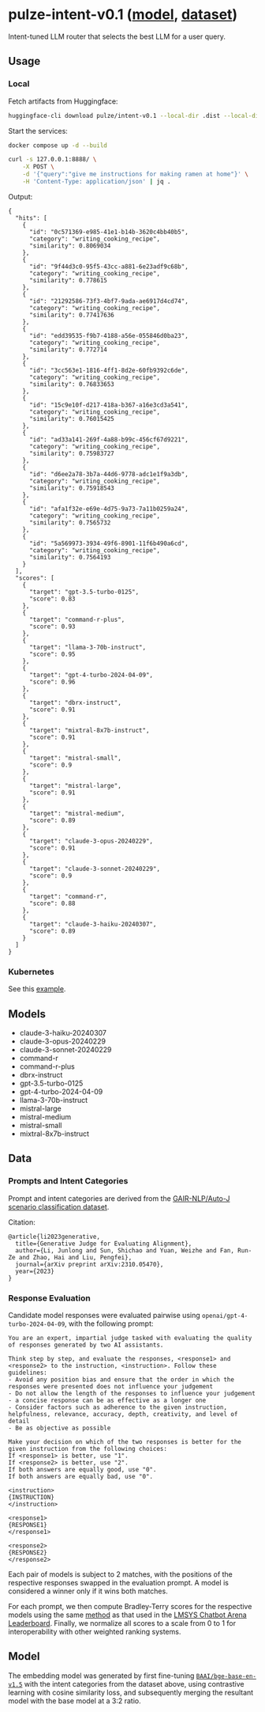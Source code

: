 # pulze-intent-v0.1 ([model](https://huggingface.co/pulze/intent-v0.1), [dataset](https://huggingface.co/datasets/pulze/intent-v0.1-dataset))

Intent-tuned LLM router that selects the best LLM for a user query.

## Usage

### Local

Fetch artifacts from Huggingface:

```bash
huggingface-cli download pulze/intent-v0.1 --local-dir .dist --local-dir-use-symlinks=False
```

Start the services:

```bash
docker compose up -d --build
```

```bash
curl -s 127.0.0.1:8888/ \
    -X POST \
    -d '{"query":"give me instructions for making ramen at home"}' \
    -H 'Content-Type: application/json' | jq .
```

Output:

```
{
  "hits": [
    {
      "id": "0c571369-e985-41e1-b14b-3620c4bb40b5",
      "category": "writing_cooking_recipe",
      "similarity": 0.8069034
    },
    {
      "id": "9f44d3c0-95f5-43cc-a881-6e23adf9c68b",
      "category": "writing_cooking_recipe",
      "similarity": 0.778615
    },
    {
      "id": "21292586-73f3-4bf7-9ada-ae6917d4cd74",
      "category": "writing_cooking_recipe",
      "similarity": 0.77417636
    },
    {
      "id": "edd39535-f9b7-4188-a56e-055846d0ba23",
      "category": "writing_cooking_recipe",
      "similarity": 0.772714
    },
    {
      "id": "3cc563e1-1816-4ff1-8d2e-60fb9392c6de",
      "category": "writing_cooking_recipe",
      "similarity": 0.76833653
    },
    {
      "id": "15c9e10f-d217-418a-b367-a16e3cd3a541",
      "category": "writing_cooking_recipe",
      "similarity": 0.76015425
    },
    {
      "id": "ad33a141-269f-4a88-b99c-456cf67d9221",
      "category": "writing_cooking_recipe",
      "similarity": 0.75983727
    },
    {
      "id": "d6ee2a78-3b7a-44d6-9778-adc1e1f9a3db",
      "category": "writing_cooking_recipe",
      "similarity": 0.75918543
    },
    {
      "id": "afa1f32e-e69e-4d75-9a73-7a11b0259a24",
      "category": "writing_cooking_recipe",
      "similarity": 0.7565732
    },
    {
      "id": "5a569973-3934-49f6-8901-11f6b490a6cd",
      "category": "writing_cooking_recipe",
      "similarity": 0.7564193
    }
  ],
  "scores": [
    {
      "target": "gpt-3.5-turbo-0125",
      "score": 0.83
    },
    {
      "target": "command-r-plus",
      "score": 0.93
    },
    {
      "target": "llama-3-70b-instruct",
      "score": 0.95
    },
    {
      "target": "gpt-4-turbo-2024-04-09",
      "score": 0.96
    },
    {
      "target": "dbrx-instruct",
      "score": 0.91
    },
    {
      "target": "mixtral-8x7b-instruct",
      "score": 0.91
    },
    {
      "target": "mistral-small",
      "score": 0.9
    },
    {
      "target": "mistral-large",
      "score": 0.91
    },
    {
      "target": "mistral-medium",
      "score": 0.89
    },
    {
      "target": "claude-3-opus-20240229",
      "score": 0.91
    },
    {
      "target": "claude-3-sonnet-20240229",
      "score": 0.9
    },
    {
      "target": "command-r",
      "score": 0.88
    },
    {
      "target": "claude-3-haiku-20240307",
      "score": 0.89
    }
  ]
}
```

### Kubernetes

See this [example](./k8s.yaml).

## Models

- claude-3-haiku-20240307
- claude-3-opus-20240229
- claude-3-sonnet-20240229
- command-r
- command-r-plus
- dbrx-instruct
- gpt-3.5-turbo-0125
- gpt-4-turbo-2024-04-09
- llama-3-70b-instruct
- mistral-large
- mistral-medium
- mistral-small
- mixtral-8x7b-instruct

## Data

### Prompts and Intent Categories

Prompt and intent categories are derived from the [GAIR-NLP/Auto-J scenario classification dataset](https://github.com/GAIR-NLP/auto-j/blob/2ae17a3965d933232e9cd50302aa0f176249c83b/README.md?plain=1#L582).

Citation:

```
@article{li2023generative,
  title={Generative Judge for Evaluating Alignment},
  author={Li, Junlong and Sun, Shichao and Yuan, Weizhe and Fan, Run-Ze and Zhao, Hai and Liu, Pengfei},
  journal={arXiv preprint arXiv:2310.05470},
  year={2023}
}
```

### Response Evaluation

Candidate model responses were evaluated pairwise using `openai/gpt-4-turbo-2024-04-09`, with the following prompt:

```
You are an expert, impartial judge tasked with evaluating the quality of responses generated by two AI assistants.

Think step by step, and evaluate the responses, <response1> and <response2> to the instruction, <instruction>. Follow these guidelines:
- Avoid any position bias and ensure that the order in which the responses were presented does not influence your judgement
- Do not allow the length of the responses to influence your judgement - a concise response can be as effective as a longer one
- Consider factors such as adherence to the given instruction, helpfulness, relevance, accuracy, depth, creativity, and level of detail
- Be as objective as possible

Make your decision on which of the two responses is better for the given instruction from the following choices:
If <response1> is better, use "1".
If <response2> is better, use "2".
If both answers are equally good, use "0".
If both answers are equally bad, use "0".

<instruction>
{INSTRUCTION}
</instruction>

<response1>
{RESPONSE1}
</response1>

<response2>
{RESPONSE2}
</response2>
```

Each pair of models is subject to 2 matches, with the positions of the respective responses swapped in the evaluation prompt. A model is considered a winner only if
it wins both matches.

For each prompt, we then compute Bradley-Terry scores for the respective models using the same [method](https://github.com/lm-sys/FastChat/blob/f2e6ca964af7ad0585cadcf16ab98e57297e2133/fastchat/serve/monitor/elo_analysis.py#L57) as that used in the [LMSYS Chatbot Arena Leaderboard](https://chat.lmsys.org/?leaderboard). Finally, we normalize all scores to a scale from 0 to 1 for interoperability with other weighted ranking systems.

## Model

The embedding model was generated by first fine-tuning [`BAAI/bge-base-en-v1.5`](https://huggingface.co/BAAI/bge-base-en-v1.5) with the intent categories from the dataset above, using contrastive learning with cosine similarity loss, and subsequently merging the resultant model with the base model at a 3:2 ratio.
